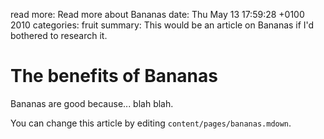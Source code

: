 read more: Read more about Bananas
date: Thu May 13 17:59:28 +0100 2010
categories: fruit
summary: This would be an article on Bananas if I'd bothered to research it.

#  The benefits of Bananas

Bananas are good because... blah blah.

You can change this article by editing `content/pages/bananas.mdown`.
